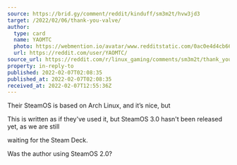 ```yaml
---
source: https://brid.gy/comment/reddit/kinduff/sm3m2t/hvw3jd3
target: /2022/02/06/thank-you-valve/
author:
  type: card
  name: YAOMTC
  photo: https://webmention.io/avatar/www.redditstatic.com/0ac0e4d4cb66abcfe8acaec21a6f47c3db9eafe5697fa20ef9ffb57606f269ba.png
  url: https://reddit.com/user/YAOMTC/
source_url: https://reddit.com/r/linux_gaming/comments/sm3m2t/thank_you_valve/hvw3jd3/
property: in-reply-to
published: 2022-02-07T02:08:35
published_at: 2022-02-07T02:08:35
received_at: 2022-02-07T12:55:36Z
---
```


Their SteamOS is based on Arch Linux, and it’s nice, but


This is written as if they've used it, but SteamOS 3.0 hasn't been released yet, as we are still


waiting for the Steam Deck.


Was the author using SteamOS 2.0?